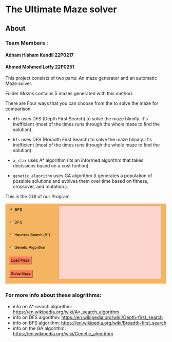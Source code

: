 # The Ultimate Maze  solver

## About
### Team Members :
#### Adham Hisham Kandil 22P0217
#### Ahmed Mohmed Lotfy  22P0251 

This project consists of two parts: An maze generator and an automatic Maze solver. 


Folder _Mazes_ contains 5 mazes generated with this method.

There are Four ways that you can choose from the to solve the maze for comparison.
* `dfs` uses DFS (Depth First Search) to solve the maze blindly. It's inefficient (most of the times runs through the whole maze to find the solution).
* `bfs` uses DFS (Breadth First Search) to solve the maze blindly. It's inefficient (most of the times runs through the whole maze to find the solution).
* `a_star` uses A* algorithm (its an informed algorithm that takes decissions based on a cost funtion).

* `genetic_algorithm` uses GA algorithm (t generates a population of possible solutions and evolves them over time based on fitness, crossover, and mutation.).

<div>
  <p>This is the GUI of our Program</p>
</div>
<p float="center">
  <img src="ITI Project 3 - maze Solver -\ITI Project 3 - maze -\HomeScreen.png" alt="maze generation gif" height="250" />
</p>


### For more info about these alogrithms:
* info on A* search algorithm: https://en.wikipedia.org/wiki/A*_search_algorithm
* info on DFS algorithm: https://en.wikipedia.org/wiki/Depth-first_search
* info on BFS algorithm: https://en.wikipedia.org/wiki/Breadth-first_search
* info on the GA algorithm: https://en.wikipedia.org/wiki/Genetic_algorithm 
